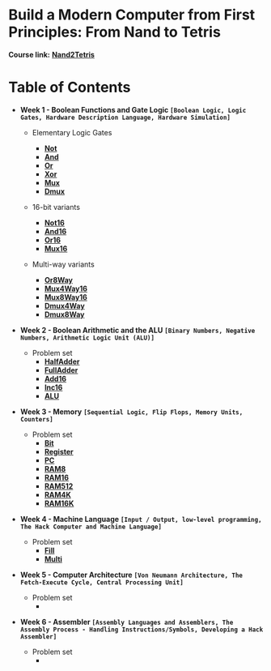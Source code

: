 # Build a Modern Computer from First Principles: From Nand to Tetris

**Course link:** **[Nand2Tetris](https://www.nand2tetris.org/)**<br/>

# Table of Contents 

* **Week 1 - Boolean Functions and Gate Logic ```[Boolean Logic, Logic Gates, Hardware Description Language, Hardware Simulation]```**
  * Elementary Logic Gates                    
    * **[Not]()**                                
    * **[And]()**                              
    * **[Or]()**                                 
    * **[Xor]()**                              
    * **[Mux]()**                                                 
    * **[Dmux]()**

  * 16-bit variants
    * **[Not16]()**
    * **[And16]()**
    * **[Or16]()**
    * **[Mux16]()**

  * Multi-way variants
    * **[Or8Way]()**
    * **[Mux4Way16]()**
    * **[Mux8Way16]()**
    * **[Dmux4Way]()**
    * **[Dmux8Way]()**

* **Week 2 - Boolean Arithmetic and the ALU ```[Binary Numbers, Negative Numbers, Arithmetic Logic Unit (ALU)]```**
  * Problem set
    * **[HalfAdder]()**
    * **[FullAdder]()**
    * **[Add16]()**
    * **[Inc16]()**
    * **[ALU]()**

* **Week 3 - Memory ```[Sequential Logic, Flip Flops, Memory Units, Counters]```**
  * Problem set
    * **[Bit]()**
    * **[Register]()**
    * **[PC]()**
    * **[RAM8]()**
    * **[RAM16]()**
    * **[RAM512]()**
    * **[RAM4K]()**
    * **[RAM16K]()**

* **Week 4 - Machine Language ```[Input / Output, low-level programming, The Hack Computer and Machine Language]```**
  * Problem set
    * **[Fill]()**
    * **[Multi]()**

* **Week 5 - Computer Architecture ```[Von Neumann Architecture, The Fetch-Execute Cycle, Central Processing Unit]```**
  * Problem set
    * **[]()**

* **Week 6 - Assembler ```[Assembly Languages and Assemblers, The Assembly Process - Handling Instructions/Symbols, Developing a Hack Assembler]```**
  * Problem set
    * **[]()**
